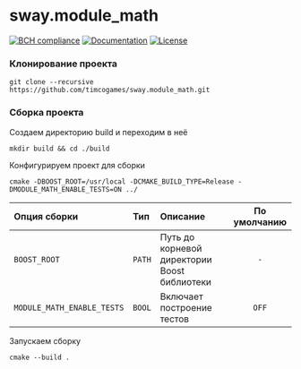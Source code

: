 # sway.module_math

[![BCH compliance][bettercodehub-svg]][bettercodehub-url] [![Documentation][codedocs-svg]][codedocs-url] [![License][license-svg]][license-url]

### Клонирование проекта

```console
git clone --recursive https://github.com/timcogames/sway.module_math.git
```

### Сборка проекта

Создаем директорию build и переходим в неё

```console
mkdir build && cd ./build
```

Конфигурируем проект для сборки

```console
cmake -DBOOST_ROOT=/usr/local -DCMAKE_BUILD_TYPE=Release -DMODULE_MATH_ENABLE_TESTS=ON ../
```

Опция сборки | Тип | Описание | По умолчанию
:---|:---|:---|:---:
`BOOST_ROOT` | `PATH` | Путь до корневой директории Boost библиотеки | `-`
`MODULE_MATH_ENABLE_TESTS` | `BOOL` | Включает построение тестов | `OFF`

Запускаем сборку

```console
cmake --build .
```

[bettercodehub-svg]: https://bettercodehub.com/edge/badge/timcogames/sway.module_math?branch=master
[bettercodehub-url]: https://bettercodehub.com/
[codedocs-svg]: https://codedocs.xyz/timcogames/sway.module_math.svg
[codedocs-url]: https://codedocs.xyz/timcogames/sway.module_math/
[license-svg]: https://img.shields.io/github/license/mashape/apistatus.svg
[license-url]: LICENSE

